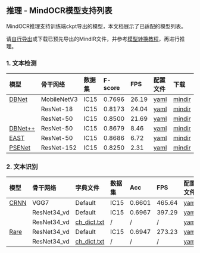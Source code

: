 ## 推理 - MindOCR模型支持列表

MindOCR推理支持训练端ckpt导出的模型，本文档展示了已适配的模型列表。

请[自行导出](https://github.com/mindspore-lab/mindocr/blob/main/tools/export.py)或下载已预先导出的MindIR文件，并参考[模型转换教程](convert_tutorial.md)，再进行推理。

### 1. 文本检测

| 模型                                                                             | 骨干网络     | 数据集   | F-score | FPS   | 配置文件                                                                                                   | 下载                                                                                                               |
|:--------------------------------------------------------------------------------|:------------|:--------|:--------|:------|:---------------------------------------------------------------------------------------------------------|:------------------------------------------------------------------------------------------------------------------|
| [DBNet](https://github.com/mindspore-lab/mindocr/tree/main/configs/det/dbnet)   | MobileNetV3 | IC15    | 0.7696  | 26.19 | [yaml](https://github.com/mindspore-lab/mindocr/tree/main/configs/det/dbnet/db_mobilenetv3_icdar15.yaml) | [mindir](https://download.mindspore.cn/toolkits/mindocr/dbnet/dbnet_mobilenetv3-62c44539-f14c6a13.mindir)         |
|                                                                                 | ResNet-18   | IC15    | 0.8173  | 24.04 | [yaml](https://github.com/mindspore-lab/mindocr/tree/main/configs/det/dbnet/db_r18_icdar15.yaml)         | [mindir](https://download.mindspore.cn/toolkits/mindocr/dbnet/dbnet_resnet18-0c0c4cfa-cf46eb8b.mindir)            |
|                                                                                 | ResNet-50   | IC15    | 0.8500  | 21.69 | [yaml](https://github.com/mindspore-lab/mindocr/tree/main/configs/det/dbnet/db_r50_icdar15.yaml)         | [mindir](https://download.mindspore.cn/toolkits/mindocr/dbnet/dbnet_resnet50-c3a4aa24-fbf95c82.mindir)            |
| [DBNet++](https://github.com/mindspore-lab/mindocr/tree/main/configs/det/dbnet) | ResNet-50   | IC15    | 0.8679  | 8.46  | [yaml](https://github.com/mindspore-lab/mindocr/tree/main/configs/det/dbnet/db++_r50_icdar15.yaml)       | [mindir](https://download.mindspore.cn/toolkits/mindocr/dbnet/dbnetpp_resnet50-068166c2-9934aff0.mindir)          |
| [EAST](https://github.com/mindspore-lab/mindocr/tree/main/configs/det/east)     | ResNet-50   | IC15    | 0.8686  | 6.72  | [yaml](https://github.com/mindspore-lab/mindocr/tree/main/configs/det/east/east_r50_icdar15.yaml)        | [mindir](https://download.mindspore.cn/toolkits/mindocr/east/east_resnet50_ic15-7262e359-5f05cd42.mindir)         |
| [PSENet](https://github.com/mindspore-lab/mindocr/tree/main/configs/det/psenet) | ResNet-152  | IC15    | 0.8250  | 2.31  | [yaml](https://github.com/mindspore-lab/mindocr/tree/main/configs/det/psenet/pse_r152_icdar15.yaml)      | [mindir](https://download.mindspore.cn/toolkits/mindocr/psenet/psenet_resnet152_ic15-6058a798-0d755205.mindir)    |

### 2. 文本识别

| 模型                                                                         | 骨干网络     | 字典文件                                                                                           | 数据集 | Acc    | FPS    | 配置文件                                                                                           | 下载                                                                                                            |
|:----------------------------------------------------------------------------|:------------|:-------------------------------------------------------------------------------------------------|:------|:-------|:-------|:--------------------------------------------------------------------------------------------------|:---------------------------------------------------------------------------------------------------------------|
| [CRNN](https://github.com/mindspore-lab/mindocr/tree/main/configs/rec/crnn) | VGG7        | Default                                                                                          | IC15  | 0.6601 | 465.64 | [yaml](https://github.com/mindspore-lab/mindocr/tree/main/configs/rec/crnn/crnn_vgg7.yaml)        | [mindir](https://download.mindspore.cn/toolkits/mindocr/crnn/crnn_vgg7-ea7e996c-573dbd61.mindir)               |
|                                                                             | ResNet34_vd | Default                                                                                          | IC15  | 0.6967 | 397.29 | [yaml](https://github.com/mindspore-lab/mindocr/tree/main/configs/rec/crnn/crnn_resnet34.yaml)    | [mindir](https://download.mindspore.cn/toolkits/mindocr/crnn/crnn_resnet34-83f37f07-eb10a0c9.mindir)           |
|                                                                             | ResNet34_vd | [ch_dict.txt](https://github.com/mindspore-lab/mindocr/tree/main/mindocr/utils/dict/ch_dict.txt) | /     | /      | /      | [yaml](https://github.com/mindspore-lab/mindocr/tree/main/configs/rec/crnn/crnn_resnet34_ch.yaml) | [mindir](https://download.mindspore.cn/toolkits/mindocr/crnn/crnn_resnet34_ch-7a342e3c-105bccb2.mindir)        |
| [Rare](https://github.com/mindspore-lab/mindocr/tree/main/configs/rec/rare) | ResNet34_vd | Default                                                                                          | IC15  | 0.6947 | 273.23 | [yaml](https://github.com/mindspore-lab/mindocr/blob/main/configs/rec/rare/rare_resnet34.yaml)    | [mindir](https://download.mindspore.cn/toolkits/mindocr/rare/rare_resnet34_ascend-309dc63e-b96c2a4b.mindir)    |
|                                                                             | ResNet34_vd | [ch_dict.txt](https://github.com/mindspore-lab/mindocr/tree/main/mindocr/utils/dict/ch_dict.txt) | /     | /      | /      | [yaml](https://github.com/mindspore-lab/mindocr/blob/main/configs/rec/rare/rare_resnet34_ch.yaml) | [mindir](https://download.mindspore.cn/toolkits/mindocr/rare/rare_resnet34_ch_ascend-5f3023e2-11f0d554.mindir) |

